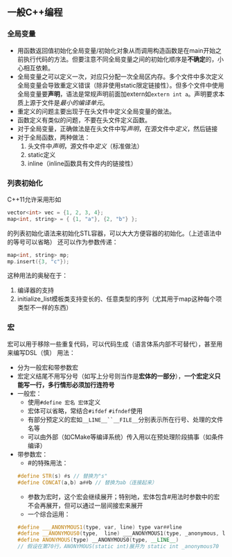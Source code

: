 ## 一般C++编程
### 全局变量
- 用函数返回值初始化全局变量/初始化对象从而调用构造函数是在main开始之前执行代码的方法。但要注意不同全局变量之间的初始化顺序是**不确定**的，小心相互依赖。
- 全局变量之可以定义一次，对应只分配一次全局区内存。多个文件中多次定义全局变量会导致重定义错误（除非使用static限定链接性）。但多个文件中使用全局变量要**声明**，语法是常规声明前面加extern如`extern int a`。声明要求本质上源于文件是*最小的编译单元*。
- 重定义的问题主要出现于在头文件中定义全局变量的做法。
- 函数定义有类似的问题，不要在头文件定义函数。
- 对于全局变量，正确做法是在头文件中写*声明*，在源文件中*定义*，然后链接
- 对于全局函数，两种做法：
  1. 头文件中*声明*，源文件中*定义*（标准做法）
  2. static定义
  3. inline（inline函数具有文件内的链接性）

### 列表初始化
C++11允许采用形如
```cpp
vector<int> vec = {1, 2, 3, 4};
map<int, string> = { {1, "a"}, {2, "b"} };
```
的列表初始化语法来初始化STL容器，可以大大方便容器的初始化。（上述语法中的等号可以省略）
还可以作为参数传递：
```cpp
map<int, string> mp;
mp.insert({3, "c"});
```

这种用法的奥秘在于：
1. 编译器的支持
2. initialize_list模板类支持变长的、任意类型的序列（尤其用于map这种每个项类型不一样的东西）

### 宏
宏可以用于移除一些重复代码，可以代码生成（语言体系内部不可替代），甚至用来编写DSL（慎）
用法：
- 分为一般宏和带参数宏
- 宏定义结尾不用写分号（如写上分号则当作是**宏体的一部分**），**一个宏定义只能写一行，多行情形必须加行连符号**
- 一般宏：
  - 使用`#define 宏名 宏体`定义
  - 宏体可以省略，常结合`#ifdef` `#ifndef`使用
  - 有部分预定义的宏如`__LINE__``__FILE__`分别表示所在行号、处理的文件名等
  - 可以由外部（如CMake等编译系统）传入用以在预处理阶段搞事（如条件编译）
- 带参数宏：
  - #的特殊用法：
  ```cpp
  #define STR(s) #s // 替换为"s"
  #define CONCAT(a,b) a##b // 替换为ab（连接起来）
  ```
  - 参数为宏时，这个宏会继续展开；特别地，宏体包含#用法时参数中的宏不会再展开，但可以通过一层间接宏来展开
  - 一个综合运用：
  ```cpp
  #define ___ANONYMOUS1(type, var, line) type var##line  
  #define __ANONYMOUS0(type,  line) ___ANONYMOUS1(type, _anonymous, line)  
  #define ANONYMOUS(type) __ANONYMOUS0(type, __LINE__)
  // 假设在第70行，ANONYMOUS(static int)展开为 static int _anonymous70
  ```
